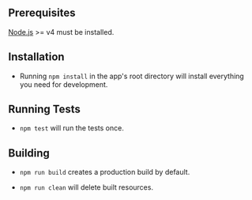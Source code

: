 ## Prerequisites

[Node.js](http://nodejs.org/) >= v4 must be installed.

## Installation

- Running `npm install` in the app's root directory will install everything you need for development.

## Running Tests

- `npm test` will run the tests once.

## Building

- `npm run build` creates a production build by default.

- `npm run clean` will delete built resources.
